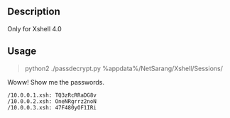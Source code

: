 ## Description

Only for Xshell 4.0

## Usage

> python2 ./passdecrypt.py %appdata%/NetSarang/Xshell/Sessions/

Woww! Show me the passwords.

```
/10.0.0.1.xsh: TQ3zRcRRaDG8v
/10.0.0.2.xsh: OneNRgrrz2noN
/10.0.0.3.xsh: 47F480yOF1IRi
```
